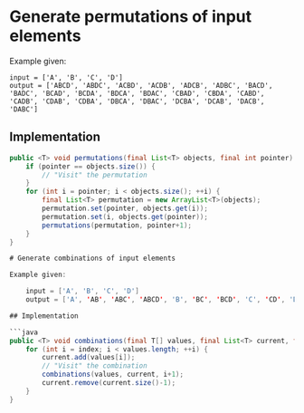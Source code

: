 # Generate permutations of input elements

Example given:

    input = ['A', 'B', 'C', 'D']
    output = ['ABCD', 'ABDC', 'ACBD', 'ACDB', 'ADCB', 'ADBC', 'BACD', 'BADC', 'BCAD', 'BCDA', 'BDCA', 'BDAC', 'CBAD', 'CBDA', 'CABD', 'CADB', 'CDAB', 'CDBA', 'DBCA', 'DBAC', 'DCBA', 'DCAB', 'DACB', 'DABC'] 

## Implementation

```java
public <T> void permutations(final List<T> objects, final int pointer) {
    if (pointer == objects.size()) {
        // "Visit" the permutation
    }
    for (int i = pointer; i < objects.size(); ++i) {
        final List<T> permutation = new ArrayList<T>(objects);
        permutation.set(pointer, objects.get(i));
        permutation.set(i, objects.get(pointer));
        permutations(permutation, pointer+1);
    }    
}

# Generate combinations of input elements

Example given:

    input = ['A', 'B', 'C', 'D']
    output = ['A', 'AB', 'ABC', 'ABCD', 'B', 'BC', 'BCD', 'C', 'CD', 'D']

## Implementation

```java
public <T> void combinations(final T[] values, final List<T> current, final int index) {
    for (int i = index; i < values.length; ++i) {
        current.add(values[i]);
        // "Visit" the combination
        combinations(values, current, i+1);
        current.remove(current.size()-1);
    }    
}
